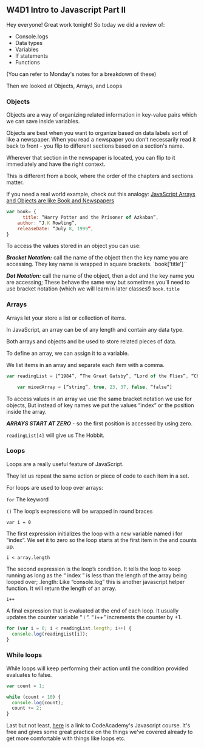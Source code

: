 ## W4D1 Intro to Javascript Part II

Hey everyone! Great work tonight! So today we did a review of:

- Console.logs
- Data types
- Variables
- If statements
- Functions

(You can refer to Monday's notes for a breakdown of these)

Then we looked at Objects, Arrays, and Loops

### Objects

Objects are a way of organizing related information in key-value pairs which we can save inside variables.

Objects are best when you want to organize based on data labels sort of like a newspaper. When you read a newspaper you don’t necessarily read it back to front - you flip to different sections based on a section's name.

Wherever that section in the newspaper is located, you can flip to it immediately and have the right context.

This is different from a book, where the order of the chapters and sections matter.

If you need a real world example, check out this analogy: [JavaScript Arrays and Objects are like Book and Newspapers](https://medium.freecodecamp.org/javascript-arrays-and-objects-are-just-like-books-and-newspapers-6e1cbd8a1746)

```javascript
var book= {
      title: “Harry Potter and the Prisoner of Azkaban”,
    author: “J.K Rowling”,
    releaseDate: “July 8, 1999”,
}
```

To access the values stored in an object you can use:

**_Bracket Notation:_** call the name of the object then the key name you are accessing. They key name is wrapped in square brackets.
`book['title']``

**_Dot Notation:_** call the name of the object, then a dot and the key name you are accessing;
These behave the same way but sometimes you’ll need to use bracket notation (which we will learn in later classes!)
`book.title`

### Arrays

Arrays let your store a list or collection of items.

In JavaScript, an array can be of any length and contain any data type.

Both arrays and objects and be used to store related pieces of data.

To define an array, we can assign it to a variable.

We list items in an array and separate each item with a comma.

```javascript
var readingList = [“1984”, “The Great Gatsby”, “Lord of the Flies”, “Charlotte’s Web”, “The Hobbit”]

	var mixedArray = [“string”, true, 23, 37, false, “false”]
```

To access values in an array we use the same bracket notation we use for objects,
But instead of key names we put the values “index” or the position inside the array.

**_ARRAYS START AT ZERO_** - so the first position is accessed by using zero.

`readingList[4]` will give us The Hobbit.

### Loops

Loops are a really useful feature of JavaScript.

They let us repeat the same action or piece of code to each item in a set.

For loops are used to loop over arrays:

`for`
The keyword

`()`
The loop’s expressions will be wrapped in round braces

`var i = 0`

The first expression initializes the loop with a new variable named i for “index”. We set it to zero so the loop starts at the first item in the and counts up.

`i < array.length`

The second expression is the loop’s condition. It tells the loop to keep running as long as the “ index ” is less than the length of the array being looped over;
.length: Like “console.log” this is another javascript helper function. It will return the length of an array.

`i++`

A final expression that is evaluated at the end of each loop. It usually updates the counter variable “ i “.
“ i++” increments the counter by +1.

```javascript
for (var i = 0; i < readingList.length; i++) {
  console.log(readingList[i]);
}
```

### While loops

While loops will keep performing their action until the condition provided evaluates to false.

```javascript
var count = 1;

while (count < 10) {
  console.log(count);
  count += 2;
}
```

Last but not least, [here](https://www.codecademy.com/learn/introduction-to-javascript) is a link to CodeAcademy's Javascript course. It's free and gives some great practice on the things we've covered already to get more comfortable with things like loops etc.

